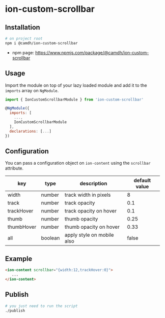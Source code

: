 # ion-custom-scrollbar

## Installation

```sh
# on project root
npm i @camdh/ion-custom-scrollbar
```
- npm page: https://www.npmjs.com/package/@camdh/ion-custom-scrollbar

## Usage

Import the module on top of your lazy loaded module and add it to the `imports` array on `NgModule`.
```js
import { IonCustomScrollbarModule } from 'ion-custom-scrollbar'

@NgModule({
  imports: [
    ...,
    IonCustomScrollbarModule
  ],
  declarations: [...]
})
```

## Configuration

You can pass a configuration object on `ion-content` using the `scrollbar` attribute.

| key        | type    | description                | default value |
|------------|---------|----------------------------|---------------|
| width      | number  | track width in pixels      | 8             |
| track      | number  | track opacity              | 0.1           |
| trackHover | number  | track opacity on hover     | 0.1           |
| thumb      | number  | thumb opacity              | 0.25          |
| thumbHover | number  | thumb opacity on hover     | 0.33          |
| all        | boolean | apply style on mobile also | false         | 

## Example
```html
<ion-content scrollbar="{width:12,trackHover:0}">
   ...
</ion-content>
```

## Publish
```sh
# you just need to run the script
./publish
```

